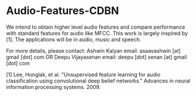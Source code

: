 # Audio-Features-CDBN
We intend to obtain higher level audio features and compare performance with standard features for audio like MFCC. This work is largely inspired by [1]. The applications will be in audio, music and speech. 

For more details, please contact:
Ashwin Kalyan 
email: asaavashwin [at] gmail [dot] com
OR
Deepu Vijayasenan
email: deepu [dot] senan [at] gmail [dot] com

[1] Lee, Honglak, et al. "Unsupervised feature learning for audio classification using convolutional deep belief networks." Advances in neural information processing systems. 2009.
